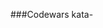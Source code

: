 ###Codewars kata-

[Instructions and tests can be found here]: http://www.codewars.com/kata/uniq-c-unix-style
